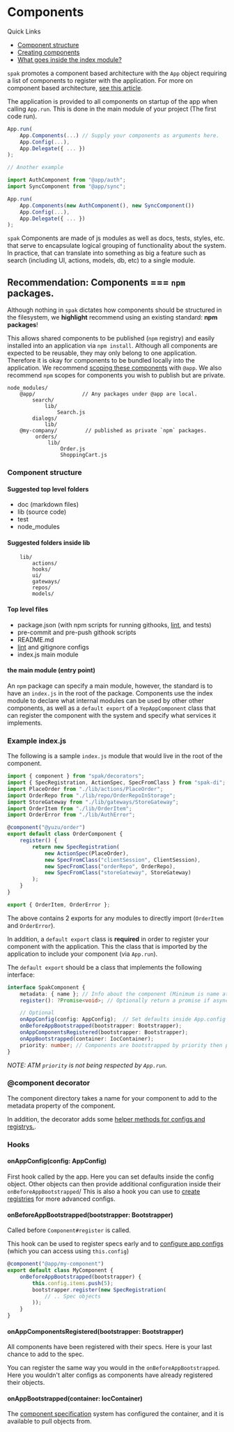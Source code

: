 # Components

Quick Links

- [Component structure](#component-structure)
- [Creating components](#creating-components)
- [What goes inside the index module?](#example-index.js)

`spak` promotes a component based architecture with the `App` object requiring a list of components to register with the application.
For more on component based architecture, [see this article](https://msdn.microsoft.com/en-us/library/ee658117.aspx#ComponentBasedStyle).

The application is provided to all components on startup of the app when calling `App.run`. This is done in the main module of your project (The first code run).

```javascript
App.run(
    App.Components(...) // Supply your components as arguments here.
    App.Config(...),
    App.Delegate({ ... })
);

// Another example

import AuthComponent from "@app/auth";
import SyncComponent from "@app/sync";

App.run(
    App.Components(new AuthComponent(), new SyncComponent())
    App.Config(...),
    App.Delegate({ ... })
);

```

`spak` Components are made of js modules as well as docs, tests, styles, etc. that serve to encapsulate logical grouping of functionality about the system. In practice, that can translate into something as big a feature such as search (including UI, actions, models, db, etc) to a single module.

## Recommendation: Components === `npm` packages.

Although nothing in `spak` dictates how components should be structured in the filesystem, we **highlight** recommend using an existing standard: **npm packages**!

This allows shared components to be published (`npm` registry) and easily installed into an application via `npm install`. Although all components are expected to be reusable, they may only belong to one application. Therefore it is okay for components to be bundled locally into the application. We recommend [scoping these components](https://docs.npmjs.com/misc/scope) with `@app`.  We also recommend `npm` scopes for components you wish to publish but are private.

```
node_modules/
    @app/               // Any packages under @app are local.
        search/
            lib/
                Search.js
        dialogs/
            lib/
    @my-company/         // published as private `npm` packages.
         orders/
             lib/
                 Order.js
                 ShoppingCart.js
```


### Component structure

#### Suggested top level folders
- doc (markdown files)
- lib (source code)
- test
- node_modules

#### Suggested folders inside lib

```
    lib/
        actions/
        hooks/
        ui/
        gateways/
        repos/
        models/
```

#### Top level files
- package.json (with npm scripts for running githooks, [lint](https://github.com/YuzuJS/yep-eslint-config), and tests)
- pre-commit and pre-push githook scripts
- README.md
- [lint](https://github.com/YuzuJS/yep-eslint-config) and gitignore configs
- index.js main module

#### the main module (entry point)
An `npm` package can specify a main module, however, the standard is to have an `index.js` in the root of the package. Components use the index module to declare what internal modules can be used by other other components, as well as a `default export` of a `YepAppComponent` class that can register the component with the system and specify what services it implements.

### Example index.js
The following is a sample `index.js` module that would live in the root of the component.

```javascript
import { component } from "spak/decorators";
import { SpecRegistration, ActionSpec, SpecFromClass } from "spak-di";
import PlaceOrder from "./lib/actions/PlaceOrder";
import OrderRepo from "./lib/repo/OrderRepoInStorage";
import StoreGateway from "./lib/gateways/StoreGateway";
import OrderItem from "./lib/OrderItem";
import OrderError from "./lib/AuthError";

@component("@yuzu/order")
export default class OrderComponent {
    register() {
        return new SpecRegistration(
            new ActionSpec(PlaceOrder),
            new SpecFromClass("clientSession", ClientSession),
            new SpecFromClass("orderRepo", OrderRepo),
            new SpecFromClass("storeGateway", StoreGateway)
        );
    }
}

export { OrderItem, OrderError };
```
The above contains 2 exports for any modules to directly import (`OrderItem` and `OrderError`).

In addition, a `default export` class is **required** in order to register your component with the application. This the class that is imported by the application to include your component (via `App.run`).

The `default export` should be a class that implements the following interface:

```typescript
interface SpakComponent {
    metadata: { name }; // Info about the component (Minimum is name attribute);
    register(): ?Promise<void>; // Optionally return a promise if async is needed.

    // Optional
    onAppConfig(config: AppConfig);  // Set defaults inside App.config
    onBeforeAppBootstrapped(bootstrapper: Bootstrapper);
    onAppComponentsRegistered(bootstrapper: Bootstrapper);
    onAppBootstrapped(container: IocContainer);
    priority: number; // Components are bootstrapped by priority then placement in the `App.Components` constructor.
}
```
*NOTE: ATM `priority` is not being respected by `App.run`.*

### @component decorator
The component directory takes a name for your component to add to the metadata property of the component.

In addition, the decorator adds some [helper methods for configs and registrys.](./app-config#component-decorator).

### Hooks

#### onAppConfig(config: AppConfig)

First hook called by the app. Here you can set defaults inside the config object. Other objects can then provide additional configuration inside their `onBeforeAppBootstrapped`/
This is also a hook you can use to [create registries](./app-config.md#specconfg) for more advanced configs.

#### onBeforeAppBootstrapped(bootstrapper: Bootstrapper)
Called before `Component#register` is called.

This hook can be used to register specs early and to [configure app configs](./app-config.md) (which you can access using `this.config`)

```javascript
@component("@app/my-component")
export default class MyComponent {
    onBeforeAppBootstrapped(bootstrapper) {
        this.config.items.push(5);
        bootstrapper.register(new SpecRegistration(
            // .. Spec objects
        ));
    }
}
```

#### onAppComponentsRegistered(bootstrapper: Bootstrapper)
All components have been registered with their specs. Here is your last chance to add to the spec.

You can register the same way you would in the `onBeforeAppBootstrapped`.
Here you wouldn't alter configs as components have already registered their objects.

#### onAppBootstrapped(container: IocContainer)
The [component specification](./specifications.md) system has configured the container, and it is available to pull objects from.








